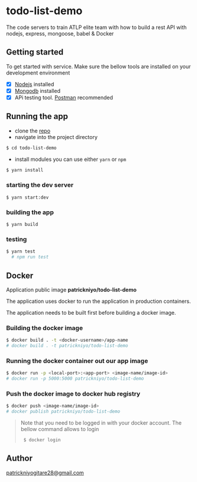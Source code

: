 # todo-list-demo
The code servers to train ATLP elite team with how to build a rest API with nodejs, express, mongoose, babel &amp;  Docker


## Getting started

To get started with service. Make sure the bellow tools are installed on your development environment

- [X] [Nodejs](https://nodejs.org/en/) installed 
- [X] [Mongodb](https://www.mongodb.com/) installed 
- [X] APi testing tool. [Postman](https://www.postman.com/) recommended

## Running the app

- clone the [repo](https://github.com/PatrickNiyogitare28/todo-list-demo.git)
- navigate into the project directory
```sh
$ cd todo-list-demo
```

- install modules you can use either `yarn` or `npm`
```sh
$ yarn install
```

### starting the dev server
```
$ yarn start:dev
```

### building the app
```
$ yarn build
```

### testing

```sh
$ yarn test
  # npm run test
```

## Docker

Application public image **patrickniyo/todo-list-demo**

The application uses docker to run the application in production containers.

The application needs to be built first before building a docker image.

### Building the docker image


```sh
$ docker build . -t <docker-username>/app-name
# docker build . -t patrickniyo/todo-list-demo
```


### Running the docker container out our app image


```sh
$ docker run -p <local-port>:<app-port> <image-name/image-id>
# docker run -p 5000:5000 patrickniyo/todo-list-demo
```

### Push the docker image to docker hub registry

```sh
$ docker push <image-name/image-id>
# docker publish patrickniyo/todo-list-demo
```
> Note that you need to be logged in with your docker account. The bellow command allows to login 
> ```sh
>  $ docker login
> ```

## Author
patrickniyogitare28@gmail.com
